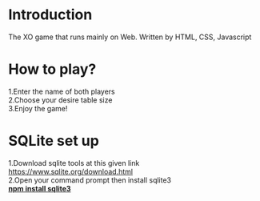 # Introduction
The XO game that runs mainly on Web. Written by HTML, CSS, Javascript
# How to play?
1.Enter the name of both players <br />
2.Choose your desire table size <br />
3.Enjoy the game! <br />
# SQLite set up
1.Download sqlite tools at this given link https://www.sqlite.org/download.html <br />
2.Open your command prompt then install sqlite3 <br />
  <t><u><b>npm install sqlite3<b/><u/>

